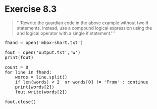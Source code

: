 # Exercise 8.3
> '''Rewrite the guardian code in the above example without
two if statements. Instead, use a compound logical expression using
the and logical operator with a single if statement.'''

<pre>
fhand = open('mbox-short.txt')

fout = open('output.txt','w')
print(fout)

count = 0
for line in fhand:
	words = line.split()
	if len(words) < 2  or words[0] != 'From' : continue
	print(words[2])
	fout.write(words[2])

fout.close()
</pre>
